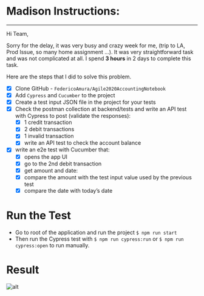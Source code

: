 # Madison Instructions:

---

Hi Team,

Sorry for the delay, it was very busy and crazy week for me, (trip to LA, Prod Issue, so many home assignment ...). It was very straightforward task and was not complicated at all. I spend **3 hours** in 2 days to complete this task.

Here are the steps that I did to solve this problem.

- [x] Clone GitHub - `FedericoAmura/Agile2020AccountingNotebook`
- [x] Add `Cypress` and `Cucumber` to the project
- [x] Create a test input JSON file in the project for your tests
- [x] Check the postman collection at backend/tests and write an API test with Cypress to post (validate the responses):
  - [x] 1 credit transaction
  - [x] 2 debit transactions
  - [x] 1 invalid transaction
  - [x] write an API test to check the account balance

- [x] write an e2e test with Cucumber that:
  - [x] opens the app UI
  - [x] go to the 2nd debit transaction
  - [x] get amount and date:
  - [x] compare the amount with the test input value used by the previous test
  - [x] compare the date with today’s date

# Run the Test
- Go to root of the application and run the project `$ npm run start`
- Then run the Cypress test with `$ npm run cypress:run` or `$ npm run cypress:open` to run manually.

# Result

![alt](./Snapshot.gif)
